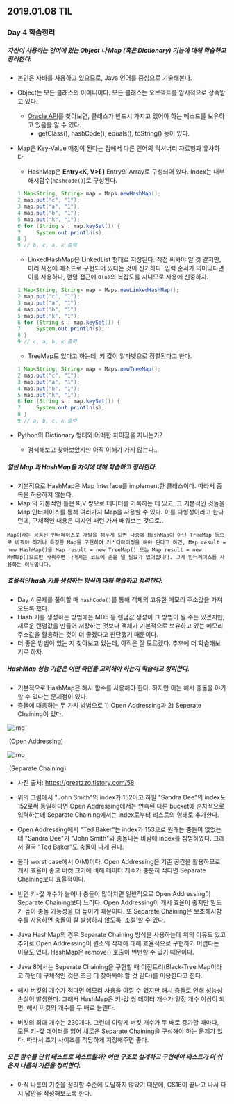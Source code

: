 ## 2019.01.08 TIL

### Day 4 학습정리

##### 자신이 사용하는 언어에 있는 Object 나 Map (혹은 Dictionary) 기능에 대해 학습하고 정리한다.

- 본인은 자바를 사용하고 있으므로, Java 언어를 중심으로 기술해본다.

- Object는 모든 클래스의 어머니이다. 모든 클래스는 오브젝트를 암시적으로 상속받고 있다.

  - [Oracle API](http://docs.oracle.com/javase/7/docs/api/java/lang/Object.html)를 찾아보면, 클래스가 반드시 가지고 있어야 하는 메소드를 보유하고 있음을 알 수 있다.
    - getClass(), hashCode(), equals(), toString() 등이 있다.

- Map은 Key-Value 매칭이 된다는 점에서 다른 언어의 딕셔너리 자료형과 유사하다.

  - HashMap은 **Entry<K, V>[ ]** Entry의 Array로 구성되어 있다. Index는 내부 해시함수(```hashcode()```)로 구성된다.

  ```Java
  1 Map<String, String> map = Maps.newHashMap();
  2 map.put("c", "1");
  3 map.put("a", "1");
  4 map.put("b", "1");
  5 map.put("k", "1");
  6 for (String s : map.keySet()) {
  7     System.out.println(s);
  8 }
  9 // b, c, a, k 출력
  ```

  - LinkedHashMap은 LinkedList 형태로 저장된다. 직접 써봐야 알 것 같지만, 미리 사전에 메소드로 구현되어 있다는 것이 신기하다. 입력 순서가 의미있다면 이를 사용하나, 랜덤 접근에 ```O(n)```의 복잡도를 지니므로 사용에 신중하자.

  ```Java
  1 Map<String, String> map = Maps.newLinkedHashMap();
  2 map.put("c", "1");
  3 map.put("a", "1");
  4 map.put("b", "1");
  5 map.put("k", "1");
  6 for (String s : map.keySet()) {
  7     System.out.println(s);
  8 }
  9 // c, a, b, k 출력
  ```

  - TreeMap도 있다고 하는데, 키 값이 알파벳으로 정렬된다고 한다.

  ```java
  1 Map<String, String> map = Maps.newTreeMap();
  2 map.put("c", "1");
  3 map.put("a", "1");
  4 map.put("b", "1");
  5 map.put("k", "1");
  6 for (String s : map.keySet()) {
  7     System.out.println(s);
  8 }
  9 // a, b, c, k 출력
  ```

- Python의 Dictionary 형태와 어떠한 차이점을 지니는가?
  - 검색해보고 찾아보았지만 아직 이해가 가지 않는다..

##### 일반 Map 과 HashMap을 차이에 대해 학습하고 정리한다.

- 기본적으로 HashMap은 Map Interface를 implement한 클래스이다. 따라서 중복을 허용하지 않는다.
- Map 의 기본적인 틀은 K,V 쌍으로 데이터를 기록하는 데 있고, 그 기본적인 것들을 Map 인터페이스를 통해
  여러가지 Map을 사용할 수 있다. 이를 다형성이라고 한다던데, 구체적인 내용은 디자인 패턴 가서 배워보는 것으로..

```
Map이라는 공통된 인터페이스로 개발을 해두게 되면 나중에 HashMap이 아닌 TreeMap 등으로 바꿔야 하거나 특정한 Map을 구현하여 커스터마이징을 해야 된다고 하면, Map result = new HashMap()을 Map result = new TreeMap() 또는 Map result = new MyMap()으로만 바꿔주면 나머지는 코드에 손을 댈 필요가 없어집니다. 그게 인터페이스를 사용하는 이유입니다.
```

##### 효율적인 hash 키를 생성하는 방식에 대해 학습하고 정리한다.

- Day 4 문제를 풀이할 때 ```hashCode()```를 통해 객체의 고유한 메모리 주소값을 가져오도록 했다.
- Hash 키를 생성하는 방법에는 MD5 등 랜덤값 생성이 그 방법이 될 수는 있겠지만, 새로운 랜덤값을 만들어 저장하는 것보다 객체가 기본적으로 보유하고 있는 메모리 주소값을 활용하는 것이 더 좋겠다고 판단했기 때문이다.
- 더 좋은 방법이 있는 지 찾아보고 있는데, 아직은 잘 모르겠다. 추후에 더 학습해보기로 하자.

##### HashMap 성능 기준은 어떤 측면을 고려해야 하는지 학습하고 정리한다.

- 기본적으로 HashMap은 해시 함수를 사용해야 한다. 하지만 이는 해시 충돌을 야기할 수 있다는 문제점이 있다.
- 충돌에 대응하는 두 가지 방법으로 1) Open Addressing과 2) Seperate Chaining이 있다.

![img](https://t1.daumcdn.net/cfile/tistory/22148C4C5874B69A2C)

​																							(Open Addressing)

 

![img](https://t1.daumcdn.net/cfile/tistory/212C60495874B6BD20)

​																						(Separate Chaining)

- 사진 출처: https://greatzzo.tistory.com/58

- 위의 그림에서 "John Smith"의 index가 152이고 하필 "Sandra Dee"의 index도 152로써 동일하다면 Open Addressing에서는 연속된 다른 bucket에 순차적으로 입력하는데 Separate Chaining에서는 index로부터 리스트의 형태로 추가한다. 
- Open Addressing에서 "Ted Baker"는 index가 153으로 원래는 충돌이 없었는데 "Sandra Dee"가 "John Smith"와 충돌나는 바람에 index를 침범하였다. 그래서 결국 "Ted Baker"도 충돌이 나게 된다.
- 둘다 worst case에서 O(M)이다. Open Addressing은 기존 공간을 활용하므로 캐시 효율이 좋고 버켓 크기에 비해 데이터 개수가 충분히 적다면 Separate Chaining보다 효율적이다. 
- 반면 키-값 개수가 늘어나 충돌이 많아지면 일반적으로 Open Addressing이 Separate Chaining보다 느리다. Open Addressing이 캐시 효율이 좋지만 밀도가 높아 충돌 가능성을 더 높이기 때문이다. 또 Separate Chaining은 보조해시함수를 사용하면 충돌이 잘 발생하지 않도록 '조절'할 수 있다. 
- Java HashMap의 경우 Separate Chaining 방식을 사용하는데 위의 이유도 있고 추가로 Open Addressing이 원소의 삭제에 대해 효율적으로 구현하기 어렵다는 이유도 있다. HashMap은 remove() 호출이 빈번할 수 있기 때문이다.
- Java 8에서는 Seperate Chaining을 구현할 때 이진트리(Black-Tree Map이라고 하던데 구체적인 것은 조금 더 찾아봐야 할 것 같다)를 이용한다고 한다.
- 해시 버킷의 개수가 적다면 메모리 사용을 아낄 수 있지만 해시 충돌로 인해 성능상 손실이 발생한다. 그래서 HashMap은 키-값 쌍 데이터 개수가 일정 개수 이상이 되면, 해시 버킷의 개수를 두 배로 늘린다.
- 버킷의 최대 개수는 230개다. 그런데 이렇게 버킷 개수가 두 배로 증가할 때마다, 모든 키-값 데이터를 읽어 새로운 Separate Chaining을 구성해야 하는 문제가 있다. 따라서 초기 사이즈를 적당하게 지정해주면 좋다.

##### 모든 함수를 단위 테스트로 테스트할까? 어떤 구조로 설계하고 구현해야 테스트가 더 쉬운지 나름의 기준을 정리한다.

- 아직 나름의 기준을 정리할 수준에 도달하지 않았기 때문에, CS16이 끝나고 나서 다시 답안을 작성해보도록 한다.